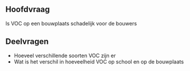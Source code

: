 ## Hoofdvraag
Is VOC op een bouwplaats schadelijk voor de bouwers

## Deelvragen
- Hoeveel verschillende soorten VOC zijn er
- Wat is het verschil in hoeveelheid VOC op school en op de bouwplaats

